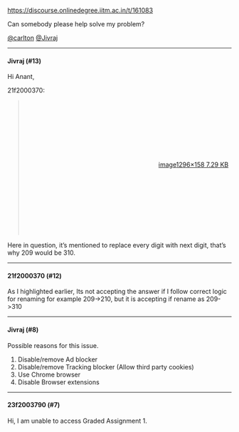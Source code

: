 https://discourse.onlinedegree.iitm.ac.in/t/161083

Can somebody please help solve my problem?</p>
<p><a class="mention" href="/u/carlton">@carlton</a> <a class="mention" href="/u/jivraj">@Jivraj</a></p><hr>

<h4>Jivraj (#13)</h4>
<p>Hi Anant,</p>
<aside class="quote group-ds-students" data-post="3" data-topic="161083" data-username="21f2000370">
<div class="title">
<div class="quote-controls"></div>
 21f2000370:</div>
<blockquote>
<p><div class="lightbox-wrapper"><a class="lightbox" data-download-href="/uploads/short-url/ztYoarmvww2WIkqZVCfsxgyDyhj.png?dl=1" href="https://europe1.discourse-cdn.com/flex013/uploads/iitm/original/3X/f/8/f8af7c6e2fe001c8bf000605b52c903e1b0e6fe1.png" rel="noopener nofollow ugc" title="image"><div class="meta"><svg aria-hidden="true" class="fa d-icon d-icon-far-image svg-icon"><use href="#far-image"></use></svg><span class="filename">image</span><span class="informations">1296×158 7.29 KB</span><svg aria-hidden="true" class="fa d-icon d-icon-discourse-expand svg-icon"><use href="#discourse-expand"></use></svg></div></a></div></p>
</blockquote>
</aside>
<p>Here in question, it’s mentioned to replace every digit with next digit, that’s why 209 would be 310.</p><hr>

<h4>21f2000370 (#12)</h4>
<p>As I highlighted earlier, Its not accepting the answer  if I follow correct logic for renaming for example 209-&gt;210, but it is accepting if rename as 209-&gt;310</p><hr>

<h4>Jivraj (#8)</h4>
<p>Possible reasons for this issue.</p>
<ol>
<li>Disable/remove Ad blocker</li>
<li>Disable/remove Tracking blocker (Allow third party cookies)</li>
<li>Use Chrome browser</li>
<li>Disable Browser extensions</li>
</ol><hr>

<h4>23f2003790 (#7)</h4>
<p>Hi, I am unable to access Graded Assignment 1.